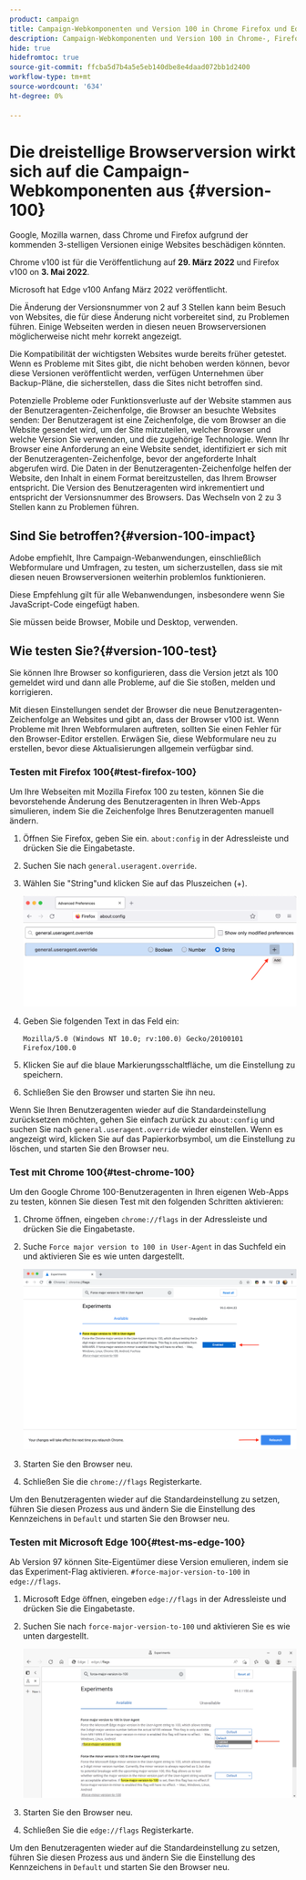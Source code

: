 ```yaml
---
product: campaign
title: Campaign-Webkomponenten und Version 100 in Chrome Firefox und Edge-Browsern
description: Campaign-Webkomponenten und Version 100 in Chrome-, Firefox- und Edge-Browsern
hide: true
hidefromtoc: true
source-git-commit: ffcba5d7b4a5e5eb140dbe8e4daad072bb1d2400
workflow-type: tm+mt
source-wordcount: '634'
ht-degree: 0%

---
```


# Die dreistellige Browserversion wirkt sich auf die Campaign-Webkomponenten aus {#version-100}

Google, Mozilla warnen, dass Chrome und Firefox aufgrund der kommenden 3-stelligen Versionen einige Websites beschädigen könnten.

Chrome v100 ist für die Veröffentlichung auf **29. März 2022** und Firefox v100 on **3. Mai 2022**.

Microsoft hat Edge v100 Anfang März 2022 veröffentlicht.

Die Änderung der Versionsnummer von 2 auf 3 Stellen kann beim Besuch von Websites, die für diese Änderung nicht vorbereitet sind, zu Problemen führen. Einige Webseiten werden in diesen neuen Browserversionen möglicherweise nicht mehr korrekt angezeigt.

Die Kompatibilität der wichtigsten Websites wurde bereits früher getestet. Wenn es Probleme mit Sites gibt, die nicht behoben werden können, bevor diese Versionen veröffentlicht werden, verfügen Unternehmen über Backup-Pläne, die sicherstellen, dass die Sites nicht betroffen sind.

Potenzielle Probleme oder Funktionsverluste auf der Website stammen aus der Benutzeragenten-Zeichenfolge, die Browser an besuchte Websites senden: Der Benutzeragent ist eine Zeichenfolge, die vom Browser an die Website gesendet wird, um der Site mitzuteilen, welcher Browser und welche Version Sie verwenden, und die zugehörige Technologie. Wenn Ihr Browser eine Anforderung an eine Website sendet, identifiziert er sich mit der Benutzeragenten-Zeichenfolge, bevor der angeforderte Inhalt abgerufen wird. Die Daten in der Benutzeragenten-Zeichenfolge helfen der Website, den Inhalt in einem Format bereitzustellen, das Ihrem Browser entspricht. Die Version des Benutzeragenten wird inkrementiert und entspricht der Versionsnummer des Browsers. Das Wechseln von 2 zu 3 Stellen kann zu Problemen führen.

## Sind Sie betroffen?{#version-100-impact}

Adobe empfiehlt, Ihre Campaign-Webanwendungen, einschließlich Webformulare und Umfragen, zu testen, um sicherzustellen, dass sie mit diesen neuen Browserversionen weiterhin problemlos funktionieren.

Diese Empfehlung gilt für alle Webanwendungen, insbesondere wenn Sie JavaScript-Code eingefügt haben.

Sie müssen beide Browser, Mobile und Desktop, verwenden.

## Wie testen Sie?{#version-100-test}

Sie können Ihre Browser so konfigurieren, dass die Version jetzt als 100 gemeldet wird und dann alle Probleme, auf die Sie stoßen, melden und korrigieren.

Mit diesen Einstellungen sendet der Browser die neue Benutzeragenten-Zeichenfolge an Websites und gibt an, dass der Browser v100 ist. Wenn Probleme mit Ihren Webformularen auftreten, sollten Sie einen Fehler für den Browser-Editor erstellen. Erwägen Sie, diese Webformulare neu zu erstellen, bevor diese Aktualisierungen allgemein verfügbar sind.

### Testen mit Firefox 100{#test-firefox-100}

Um Ihre Webseiten mit Mozilla Firefox 100 zu testen, können Sie die bevorstehende Änderung des Benutzeragenten in Ihren Web-Apps simulieren, indem Sie die Zeichenfolge Ihres Benutzeragenten manuell ändern.

1. Öffnen Sie Firefox, geben Sie ein. `about:config` in der Adressleiste und drücken Sie die Eingabetaste.
1. Suchen Sie nach `general.useragent.override`.
1. Wählen Sie &quot;String&quot;und klicken Sie auf das Pluszeichen (+).

   ![](assets/force-user-agent-firefox.png)

1. Geben Sie folgenden Text in das Feld ein:

   ```
   Mozilla/5.0 (Windows NT 10.0; rv:100.0) Gecko/20100101 Firefox/100.0
   ```

1. Klicken Sie auf die blaue Markierungsschaltfläche, um die Einstellung zu speichern.
1. Schließen Sie den Browser und starten Sie ihn neu.

Wenn Sie Ihren Benutzeragenten wieder auf die Standardeinstellung zurücksetzen möchten, gehen Sie einfach zurück zu `about:config` und suchen Sie nach `general.useragent.override` wieder einstellen.  Wenn es angezeigt wird, klicken Sie auf das Papierkorbsymbol, um die Einstellung zu löschen, und starten Sie den Browser neu.

### Test mit Chrome 100{#test-chrome-100}

Um den Google Chrome 100-Benutzeragenten in Ihren eigenen Web-Apps zu testen, können Sie diesen Test mit den folgenden Schritten aktivieren:

1. Chrome öffnen, eingeben `chrome://flags` in der Adressleiste und drücken Sie die Eingabetaste.
1. Suche `Force major version to 100 in User-Agent` in das Suchfeld ein und aktivieren Sie es wie unten dargestellt.

   ![](assets/force-user-agent-chrome.png)

1. Starten Sie den Browser neu.
1. Schließen Sie die `chrome://flags` Registerkarte.

Um den Benutzeragenten wieder auf die Standardeinstellung zu setzen, führen Sie diesen Prozess aus und ändern Sie die Einstellung des Kennzeichens in `Default` und starten Sie den Browser neu.


### Testen mit Microsoft Edge 100{#test-ms-edge-100}

Ab Version 97 können Site-Eigentümer diese Version emulieren, indem sie das Experiment-Flag aktivieren.  `#force-major-version-to-100` in `edge://flags`.

1. Microsoft Edge öffnen, eingeben `edge://flags` in der Adressleiste und drücken Sie die Eingabetaste.
1. Suchen Sie nach `force-major-version-to-100` und aktivieren Sie es wie unten dargestellt.

   ![](assets/force-user-agent-edge.png)

1. Starten Sie den Browser neu.
1. Schließen Sie die `edge://flags` Registerkarte.

Um den Benutzeragenten wieder auf die Standardeinstellung zu setzen, führen Sie diesen Prozess aus und ändern Sie die Einstellung des Kennzeichens in `Default` und starten Sie den Browser neu.
